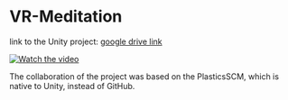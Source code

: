 # VR-Meditation

link to the Unity project: [google drive link](https://drive.google.com/drive/folders/1toUKqGoLTezJ56D6chFIC29LJDuaT9IX?usp=sharing)

[![Watch the video](https://img.youtube.com/vi/<VIDEO_ID>/hqdefault.jpg)]([https://www.youtube.com/embed/<VIDEO_ID>](https://youtu.be/u-LGQbIrqH4))

The collaboration of the project was based on the PlasticsSCM, which is native to Unity, instead of GitHub.
